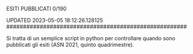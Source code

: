 ESITI PUBBLICATI 0/190 

UPDATED 2023-05-05 18:12:26.128125
######################################################

Si tratta di un semplice script in python per controllare quando sono pubblicati gli esiti (ASN 2021, quinto quadrimestre).

